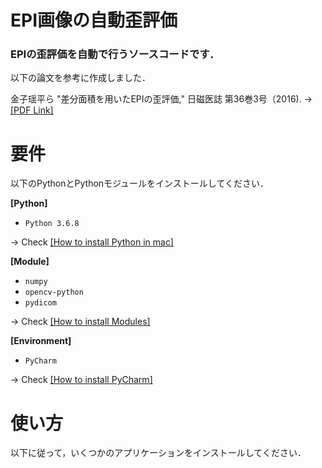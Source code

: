 # EPI画像の自動歪評価

### EPIの歪評価を自動で行うソースコードです．  
以下の論文を参考に作成しました．

金子瑶平ら "差分面積を用いたEPIの歪評価," 日磁医誌 第36巻3号（2016). → [[PDF Link]](https://paperzz.com/doc/5939340/原著-差分面積を用いた-epi-の歪評価)

# 要件

以下のPythonとPythonモジュールをインストールしてください．

**[Python]**  

- `Python 3.6.8`

 → Check [[How to install Python in mac]]()

**[Module]**  

- `numpy`
- `opencv-python`
- `pydicom`

 → Check [[How to install Modules]]()
 
**[Environment]** 

- `PyCharm`

 → Check [[How to install PyCharm]]()

# 使い方

以下に従って，いくつかのアプリケーションをインストールしてください．
